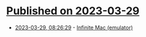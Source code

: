 # [Published on 2023-03-29](index.md)

* [2023-03-29, 08:26:29](https://lobste.rs/s/q1xhdh/infinite_mac_emulator) - [Infinite Mac (emulator)](https://blog.persistent.info/2023/03/infinitemac-dot-org.html)
